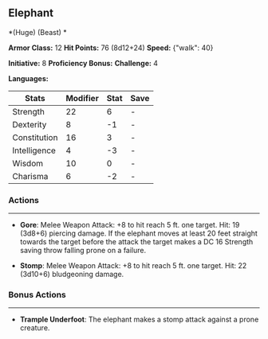 ## Elephant
*(Huge) (Beast) *

**Armor Class:** 12
**Hit Points:** 76 (8d12+24)
**Speed:** {"walk": 40}

**Initiative:** 8
**Proficiency Bonus:**
**Challenge:** 4

**Languages:** 



| Stats | Modifier | Stat | Save
| ---- | ---- | ---- | ---- |
| Strength | 22 | 6 | - |
| Dexterity | 8 | -1 | - |
| Constitution | 16 | 3 | - |
| Intelligence | 4 | -3 | - |
| Wisdom | 10 | 0 | - |
| Charisma | 6 | -2 | - |

### Actions
 --- 
- **Gore**: Melee Weapon Attack: +8 to hit  reach 5 ft.  one target. Hit: 19 (3d8+6) piercing damage. If the elephant moves at least 20 feet straight towards the target before the attack  the target makes a DC 16 Strength saving throw  falling prone on a failure.

- **Stomp**: Melee Weapon Attack: +8 to hit  reach 5 ft.  one target. Hit: 22 (3d10+6) bludgeoning damage.

### Bonus Actions
 --- 
- **Trample Underfoot**: The elephant makes a stomp attack against a prone creature.

